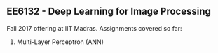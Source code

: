 ## EE6132 - Deep Learning for Image Processing

Fall 2017 offering at IIT Madras. 
Assignments covered so far:

1. Multi-Layer Perceptron (ANN)